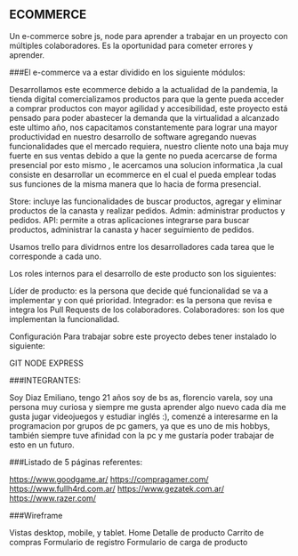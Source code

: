 ## ECOMMERCE

Un e-commerce sobre js, node para aprender a trabajar en un proyecto con múltiples colaboradores. Es la oportunidad para cometer errores y aprender.

 ###El e-commerce va a estar dividido en los siguiente módulos:

Desarrollamos este ecommerce debido a la actualidad de la pandemia, la tienda digital comercializamos productos
para que la gente pueda acceder a comprar productos con mayor agilidad y accesibilidad, este proyecto está pensado
para poder abastecer la demanda que la virtualidad a alcanzado este ultimo año, nos capacitamos constantemente
para lograr una mayor productividad en nuestro desarrollo de software agregando nuevas funcionalidades 
que el mercado requiera, nuestro cliente noto una baja muy fuerte en sus ventas debido a que la gente no pueda acercarse de forma presencial
por esto mismo , le acercamos una solucion informatica ,la cual consiste en desarrollar un ecommerce en el cual el pueda
emplear todas sus funciones de la misma manera que lo hacia de forma presencial.

Store: incluye las funcionalidades de buscar productos, agregar y eliminar productos de la canasta y realizar pedidos.
Admin: administrar productos y pedidos.
API: permite a otras aplicaciones integrarse para buscar productos, administrar la canasta y hacer seguimiento de pedidos.

Usamos trello para dividrnos entre los desarrolladores cada tarea que le corresponde a cada uno.

Los roles internos para el desarrollo de este producto son los siguientes:

Líder de producto: es la persona que decide qué funcionalidad se va a implementar y con qué prioridad.
Integrador: es la persona que revisa e integra los Pull Requests de los colaboradores.
Colaboradores: son los que implementan la funcionalidad.

Configuración
Para trabajar sobre este proyecto debes tener instalado lo siguiente:

GIT
NODE
EXPRESS

###INTEGRANTES:

Soy Diaz Emiliano, tengo 21 años soy de bs as, florencio varela, soy una persona muy curiosa y siempre me gusta aprender algo nuevo cada día
me gusta jugar videojuegos y estudiar inglés :), comenzé a interesarme en la programacion por grupos de pc gamers, ya que
es uno de mis hobbys, también siempre tuve afinidad con la pc y me gustaría poder trabajar de esto en un futuro.



###Listado de 5 páginas referentes:

https://www.goodgame.ar/
https://compragamer.com/
https://www.fullh4rd.com.ar/
https://www.gezatek.com.ar/
https://www.razer.com/

###Wireframe

Vistas desktop, mobile, y tablet.
Home
Detalle de producto
Carrito de compras
Formulario de registro
Formulario de carga de producto
